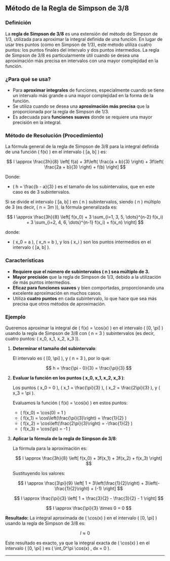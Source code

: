 ## **Método de la Regla de Simpson de 3/8**

### **Definición**
La **regla de Simpson de 3/8** es una extensión del método de Simpson de 1/3, utilizada para aproximar la integral definida de una función. En lugar de usar tres puntos (como en Simpson de 1/3), este método utiliza cuatro puntos: los puntos finales del intervalo y dos puntos intermedios. La regla de Simpson de 3/8 es particularmente útil cuando se desea una aproximación más precisa en intervalos con una mayor complejidad en la función.

### **¿Para qué se usa?**
- Para **aproximar integrales** de funciones, especialmente cuando se tiene un intervalo más grande o una mayor complejidad en la forma de la función.
- Se utiliza cuando se desea una **aproximación más precisa** que la proporcionada por la regla de Simpson de 1/3.
- Es adecuada para **funciones suaves** donde se requiere una mayor precisión en la integral.

### **Método de Resolución (Procedimiento)**
La fórmula general de la regla de Simpson de 3/8 para la integral definida de una función \( f(x) \) en el intervalo \( [a, b] \) es:

$$
I \approx \frac{3h}{8} \left[ f(a) + 3f\left( \frac{a + b}{3} \right) + 3f\left( \frac{2a + b}{3} \right) + f(b) \right]
$$

Donde:
- \( h = \frac{b - a}{3} \) es el tamaño de los subintervalos, que en este caso es de 3 subintervalos.

Si se divide el intervalo \( [a, b] \) en \( n \) subintervalos, siendo \( n \) múltiplo de 3 (es decir, \( n = 3m \)), la fórmula generalizada es:

$$
I \approx \frac{3h}{8} \left[ f(x_0) + 3 \sum_{i=1, 3, 5, \dots}^{n-2} f(x_i) + 3 \sum_{i=2, 4, 6, \dots}^{n-1} f(x_i) + f(x_n) \right]
$$

donde:
- \( x_0 = a \), \( x_n = b \), y los \( x_i \) son los puntos intermedios en el intervalo \( [a, b] \).

### **Características**
- **Requiere que el número de subintervalos \( n \) sea múltiplo de 3.**
- **Mayor precisión** que la regla de Simpson de 1/3, debido a la utilización de más puntos intermedios.
- **Eficaz para funciones suaves** y bien comportadas, proporcionando una excelente aproximación en muchos casos.
- Utiliza **cuatro puntos** en cada subintervalo, lo que hace que sea más precisa que otros métodos de aproximación.

### **Ejemplo**

Queremos aproximar la integral de \( f(x) = \cos(x) \) en el intervalo \( [0, \pi] \) usando la regla de Simpson de 3/8 con \( n = 3 \) subintervalos (es decir, cuatro puntos: \( x_0, x_1, x_2, x_3 \)).

1. **Determinar el tamaño del subintervalo**:

   El intervalo es \( [0, \pi] \), y \( n = 3 \), por lo que:

   $$ h = \frac{\pi - 0}{3} = \frac{\pi}{3} $$

2. **Evaluar la función en los puntos \( x_0, x_1, x_2, x_3 \)**:

   Los puntos \( x_0 = 0 \), \( x_1 = \frac{\pi}{3} \), \( x_2 = \frac{2\pi}{3} \), y \( x_3 = \pi \).

   Evaluamos la función \( f(x) = \cos(x) \) en estos puntos:
   - \( f(x_0) = \cos(0) = 1 \)
   - \( f(x_1) = \cos\left(\frac{\pi}{3}\right) = \frac{1}{2} \)
   - \( f(x_2) = \cos\left(\frac{2\pi}{3}\right) = -\frac{1}{2} \)
   - \( f(x_3) = \cos(\pi) = -1 \)

3. **Aplicar la fórmula de la regla de Simpson de 3/8**:

   La fórmula para la aproximación es:

   $$ I \approx \frac{3h}{8} \left[ f(x_0) + 3f(x_1) + 3f(x_2) + f(x_3) \right] $$

   Sustituyendo los valores:

   $$ I \approx \frac{3\pi}{9} \left[ 1 + 3\left(\frac{1}{2}\right) + 3\left(-\frac{1}{2}\right) + (-1) \right] $$

   $$ I \approx \frac{\pi}{3} \left[ 1 + \frac{3}{2} - \frac{3}{2} - 1 \right] $$

   $$ I \approx \frac{\pi}{3} \times 0 = 0 $$

**Resultado:**
La integral aproximada de \( \cos(x) \) en el intervalo \( [0, \pi] \) usando la regla de Simpson de 3/8 es:

$$ I \approx 0 $$

Este resultado es exacto, ya que la integral exacta de \( \cos(x) \) en el intervalo \( [0, \pi] \) es \( \int_0^\pi \cos(x) \, dx = 0 \).

---

